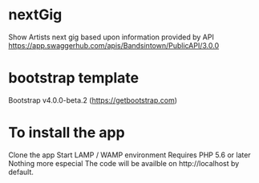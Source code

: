 # nextGig
Show Artists next gig based upon information provided by API 
https://app.swaggerhub.com/apis/Bandsintown/PublicAPI/3.0.0

# bootstrap template 
Bootstrap v4.0.0-beta.2 (https://getbootstrap.com)

# To install the app 
Clone the app
Start LAMP / WAMP environment
Requires PHP 5.6 or later
Nothing more especial
The code will be availble on http://localhost by default.
